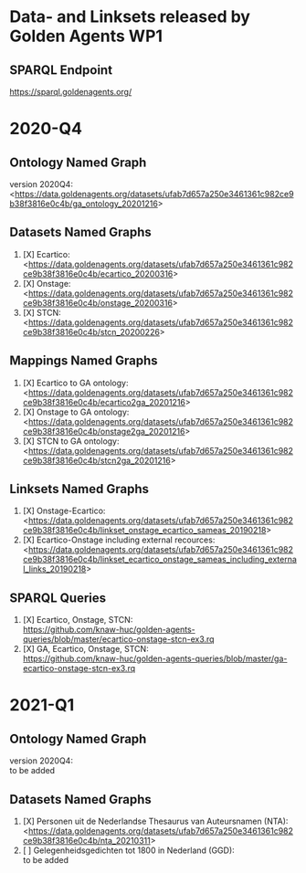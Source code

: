 # Data- and Linksets released by Golden Agents WP1


## SPARQL Endpoint
<https://sparql.goldenagents.org/>

# 2020-Q4 

## Ontology Named Graph

version 2020Q4: </br> <<https://data.goldenagents.org/datasets/ufab7d657a250e3461361c982ce9b38f3816e0c4b/ga_ontology_20201216>>

## Datasets Named Graphs

1. [X] Ecartico: </br> <<https://data.goldenagents.org/datasets/ufab7d657a250e3461361c982ce9b38f3816e0c4b/ecartico_20200316>>
2. [X] Onstage: </br> <<https://data.goldenagents.org/datasets/ufab7d657a250e3461361c982ce9b38f3816e0c4b/onstage_20200316>>
3. [X] STCN: </br> <<https://data.goldenagents.org/datasets/ufab7d657a250e3461361c982ce9b38f3816e0c4b/stcn_20200226>>

## Mappings Named Graphs

1. [X] Ecartico to GA ontology: </br> <<https://data.goldenagents.org/datasets/ufab7d657a250e3461361c982ce9b38f3816e0c4b/ecartico2ga_20201216>>
2. [X] Onstage to GA ontology: </br> <<https://data.goldenagents.org/datasets/ufab7d657a250e3461361c982ce9b38f3816e0c4b/onstage2ga_20201216>>
3. [X] STCN to GA ontology: </br> <<https://data.goldenagents.org/datasets/ufab7d657a250e3461361c982ce9b38f3816e0c4b/stcn2ga_20201216>>

## Linksets Named Graphs

1. [X] Onstage-Ecartico: </br> <<https://data.goldenagents.org/datasets/ufab7d657a250e3461361c982ce9b38f3816e0c4b/linkset_onstage_ecartico_sameas_20190218>>
2. [X] Ecartico-Onstage including external recources: </br> <<https://data.goldenagents.org/datasets/ufab7d657a250e3461361c982ce9b38f3816e0c4b/linkset_ecartico_onstage_sameas_including_external_links_20190218>>

## SPARQL Queries 

1. [X] Ecartico, Onstage, STCN: </br> <https://github.com/knaw-huc/golden-agents-queries/blob/master/ecartico-onstage-stcn-ex3.rq>
2. [X] GA, Ecartico, Onstage, STCN: </br> <https://github.com/knaw-huc/golden-agents-queries/blob/master/ga-ecartico-onstage-stcn-ex3.rq>

# 2021-Q1

## Ontology Named Graph

version 2020Q4: </br> to be added

## Datasets Named Graphs

1. [X] Personen uit de Nederlandse Thesaurus van Auteursnamen (NTA): </br> <<https://data.goldenagents.org/datasets/ufab7d657a250e3461361c982ce9b38f3816e0c4b/nta_20210311>>
2. [ ] Gelegenheidsgedichten tot 1800 in Nederland (GGD): </br> to be added

